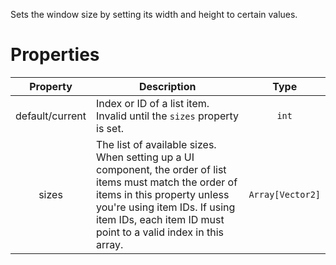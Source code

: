 Sets the window size by setting its width and height to certain values.

# Properties
| Property | Description | Type |
| :---: | --- | :---: |
| default/current | Index or ID of a list item. Invalid until the `sizes` property is set. | `int` |
| sizes | The list of available sizes. When setting up a UI component, the order of list items must match the order of items in this property unless you're using item IDs. If using item IDs, each item ID must point to a valid index in this array. | `Array[Vector2]` |

